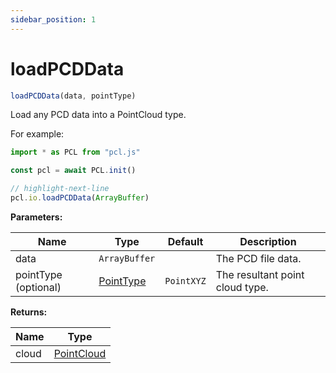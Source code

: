 ```yaml
---
sidebar_position: 1
---
```


# loadPCDData

```ts
loadPCDData(data, pointType)
```

Load any PCD data into a PointCloud type.

For example:

```ts
import * as PCL from "pcl.js"

const pcl = await PCL.init()

// highlight-next-line
pcl.io.loadPCDData(ArrayBuffer)
```

**Parameters:**

| Name                 | Type        | Default    | Description                     |
| -------------------- | ----------- | ---------- | ------------------------------- |
| data             | `ArrayBuffer`    |            | The PCD file data.   |
| pointType (optional) | [PointType](/docs/api/basic-structures#pointtype) | `PointXYZ` | The resultant point cloud type. |

**Returns:**

| Name  | Type                                     |
| ----- | ---------------------------------------- |
| cloud | [PointCloud](/docs/api/basic-structures#pointcloud) |

